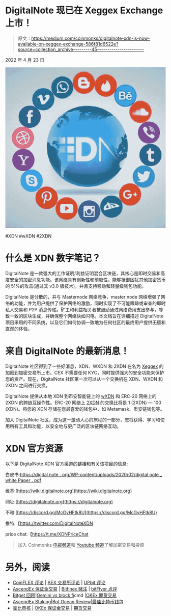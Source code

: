 # DigitalNote 现已在 Xeggex Exchange 上市！

> 原文：<https://medium.com/coinmonks/digitalnote-xdn-is-now-available-on-xeggex-exchange-586f81d6522e?source=collection_archive---------45----------------------->

2022 年 4 月 23 日

![](img/86205740dc624c9624c7ea7350ad4047.png)

#XDN #wXDN #2XDN

# 什么是 XDN 数字笔记？

DigitalNote 是一款强大的工作证明/利益证明混合区块链，其核心是即时交易和高度安全的加密消息功能。该网络具有创新性和前瞻性，能够抵御困扰其他加密货币的 51%的攻击(通过其 v3.0 版技术)，并且支持移动和轻量级钱包功能。

DigitalNote 是分散的，并与 Masternode 网络竞争，master node 网络增强了网络的功能，并为用户提供了保护网络的激励，同时实现了不可能跟踪或审查的即时私人交易和 P2P 消息传递。矿工和利益相关者被鼓励通过网络费用支出参与，导致一致的区块生成，并确保整个网络快如闪电。本文档旨在详细描述 DigitalNote 项目采用的不同系统，以及它们如何协调一致地为任何社区的最终用户提供无缝和直观的体验。

# 来自 DigitalNote 的最新消息！

DigitalNote 社区得到了一些好消息，XDN、WXDN 和 2XDN 在名为 [Xeggex](https://xeggex.com?ref=62124a2a3c51dd2ff6453acd) 的加密到加密交易所上市。CEX 不需要任何 KYC，同时提供强大的安全功能来保护您的资产。现在，DigitalNote 社区第一次可以从一个交换机在 XDN、WXDN 和 2XDN 之间进行交换。

DigitalNote 提供从本地 XDN 到币安智能链上的 [wXDN](https://digitalnote.org/binance-smart-chain/) 和 ERC-20 网络上的 2XDN 的跨链互操作性。ERC-20 网络上 [2XDN](https://digitalnote.org/binance-smart-chain/) 的交换比将是 1 (2XDN) — 100 (XDN)。将您的 XDN 存储在您最喜爱的钱包中，如 Metamask、币安链钱包等。

加入 DigitalNote 社区，成为这一激动人心的旅程的一部分，您将获得、学习和使用所有工具和功能，以安全地与更广泛的区块链网络互动。

# XDN 官方资源

以下是 DigitalNote XDN 官方渠道的链接和有关该项目的信息:

白皮书:[https://digital note . org/WP-content/uploads/2020/02/digital note _ white Paper . pdf](https://digitalnote.org/wp-content/uploads/2020/02/DigitalNote_Whitepaper.pdf)

维基:[https://wiki.digitalnote.org](https://wiki.digitalnote.org)

网址:[https://digitalnote.org](https://digitalnote.org)

不和:[https://discord.gg/McGyHFtk8U](https://discord.gg/McGyHFtk8U)

推特:【https://twitter.com/DigitalNoteXDN 

price chat:【https://t.me/XDNPriceChat 

> 加入 Coinmonks [电报频道](https://t.me/coincodecap)和 [Youtube 频道](https://www.youtube.com/c/coinmonks/videos)了解加密交易和投资

# 另外，阅读

*   [CoinFLEX 评论](https://coincodecap.com/coinflex-review) | [AEX 交易所评论](https://coincodecap.com/aex-exchange-review) | [UPbit 评论](https://coincodecap.com/upbit-review)
*   [AscendEx 保证金交易](https://coincodecap.com/ascendex-margin-trading) | [Bitfinex 赌注](https://coincodecap.com/bitfinex-staking) | [bitFlyer 点评](https://coincodecap.com/bitflyer-review)
*   [Bitget 回顾](https://coincodecap.com/bitget-review)|[Gemini vs block fi](https://coincodecap.com/gemini-vs-blockfi)cmd |[OKEx 期货交易](https://coincodecap.com/okex-futures-trading)
*   [AscendEx Staking](https://coincodecap.com/ascendex-staking)|[Bot Ocean Review](https://coincodecap.com/bot-ocean-review)|[最佳比特币钱包](https://coincodecap.com/bitcoin-wallets-india)
*   [霍比审核](https://coincodecap.com/huobi-review) | [OKEx 保证金交易](https://coincodecap.com/okex-margin-trading) | [期货交易](https://coincodecap.com/futures-trading)
